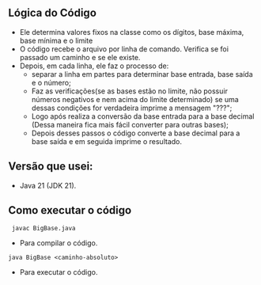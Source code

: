 ## Lógica do Código 
- Ele determina valores fixos na classe como os dígitos, base máxima, base mínima e o limite
- O código recebe o arquivo por linha de comando. Verifica se foi passado um caminho e se ele existe. 
- Depois, em cada linha, ele faz o processo de: 
    - separar a linha em partes para determinar base entrada, base saída e o número; 
    - Faz as verificações(se as bases estão no limite, não possuir números negativos e nem acima do limite determinado) se uma dessas condições for verdadeira imprime a mensagem "???"; 
    - Logo após realiza a conversão da base entrada para a base decimal (Dessa maneira fica mais fácil converter para outras bases); 
    - Depois desses passos o código converte a base decimal para a base saída e em seguida imprime o resultado.

## Versão que usei:
- Java 21 (JDK 21).

## Como executar o código 
  ```
   javac BigBase.java 
  ```
- Para compilar o código.
```
java BigBase <caminho-absoluto> 
```
- Para executar o código.
